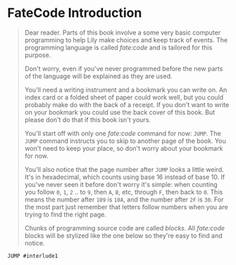 <!-- TODO: Replace with stop sign -->

# FateCode Introduction

> Dear reader.
> Parts of this book involve a some very basic computer programming to help Lily make choices and keep track of events.
> The programming language is called _fate:code_ and is tailored for this purpose.
>
> Don't worry, even if you've never programmed before the new parts of the language will be explained as they are used.
>
> You'll need a writing instrument and a bookmark you can write on.
> An index card or a folded sheet of paper could work well, but you could probably make do with the back of a receipt.
> If you don't want to write on your bookmark you could use the back cover of this book.
> But please don't do that if this book isn't yours.
>
> You'll start off with only one _fate:code_ command for now: `JUMP`.
> The `JUMP` command instructs you to skip to another page of the book.
> You won't need to keep your place, so don't worry about your bookmark for now.
>
> You'll also notice that the page number after `JUMP` looks a little weird.
> It's in hexadecimal, which counts using base 16 instead of base 10.
> If you've never seen it before don't worry it's simple: when counting you follow `0`, `1`, `2` .. to `9`, then `A`, `B`, etc, through `F`, then back to `0`.
> This means the number after `109` is `10A`, and the number after `2F` is `30`.
> For the most part just remember that letters follow numbers when you are trying to find the right page.
>
> Chunks of programming source code are called _blocks_.
> All _fate:code_ blocks will be stylized like the one below so they're easy to find and notice.  

```fatecode
JUMP #interlude1
```
